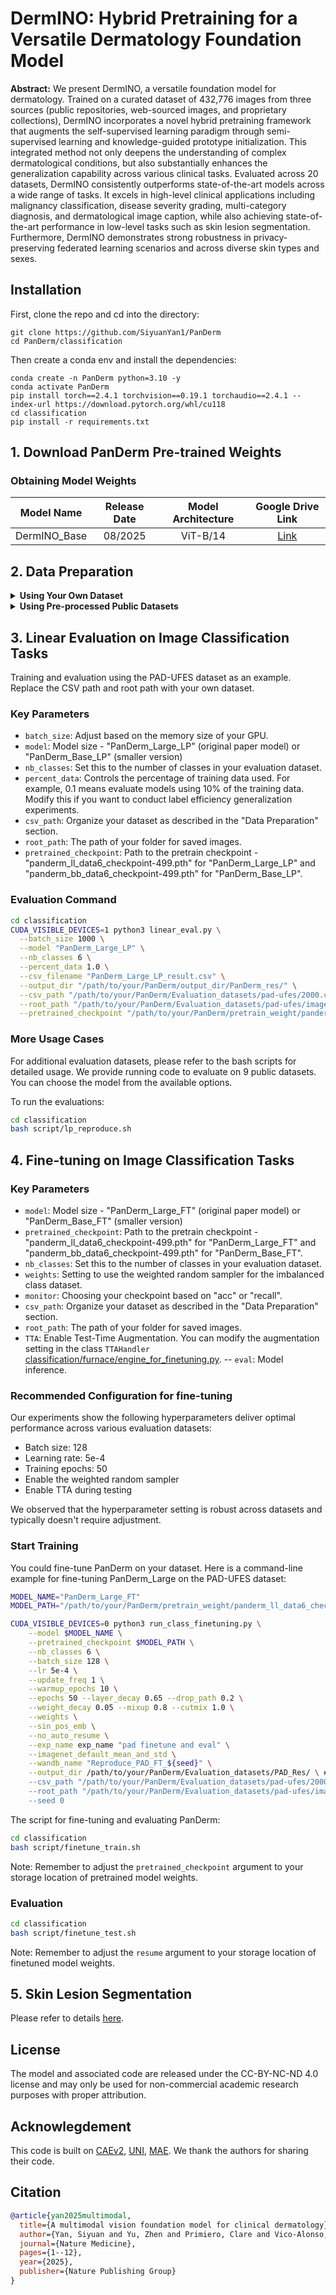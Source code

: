 # DermINO: Hybrid Pretraining for a Versatile Dermatology Foundation Model 

**Abstract:** We present DermINO, a versatile foundation model for dermatology. Trained on a curated dataset of 432,776 images from three sources (public repositories, web-sourced images, and proprietary collections), DermINO incorporates a novel hybrid pretraining framework that augments the self-supervised learning paradigm through semi-supervised learning and knowledge-guided prototype initialization. 
This integrated method not only deepens the understanding of complex dermatological conditions, but also substantially enhances the generalization capability across various clinical tasks. 
Evaluated across 20 datasets, DermINO consistently outperforms state-of-the-art models across a wide range of tasks. It excels in high-level clinical applications including malignancy classification, disease severity grading, multi-category diagnosis, and dermatological image caption, while also achieving state-of-the-art performance in low-level tasks such as skin lesion segmentation. Furthermore, DermINO demonstrates strong robustness in privacy-preserving federated learning scenarios and across diverse skin types and sexes. 

## Installation
First, clone the repo and cd into the directory:
```shell
git clone https://github.com/SiyuanYan1/PanDerm
cd PanDerm/classification
```
Then create a conda env and install the dependencies:
```shell
conda create -n PanDerm python=3.10 -y
conda activate PanDerm
pip install torch==2.4.1 torchvision==0.19.1 torchaudio==2.4.1 --index-url https://download.pytorch.org/whl/cu118
cd classification
pip install -r requirements.txt
```

## 1. Download PanDerm Pre-trained Weights

### Obtaining Model Weights

| Model Name | Release Date | Model Architecture | Google Drive Link | 
|:------------:|:------------:|:-------------------:|:------------------:|
| DermINO_Base | 08/2025 | ViT-B/14 | [Link](https://drive.google.com/file/d/1-v8N6LNISdcF7SGYpTNq5W9szoiyZGRJ/view?usp=drive_link) | 

## 2. Data Preparation

<details>
  <summary>
  <b>Using Your Own Dataset</b>
  </summary>
  
If you wish to use our model with your own dataset, the dataset used for linear probing or finetuning should be organized in a CSV file with the following structure:

**Required Columns**
- `image`: Path to the image file (e.g., ISIC_0034524.jpg)
- `split`: Dataset partition indicator (train, val, or test)
- For multi-class classification:
  - `label`: Numerical class label (e.g., 0, 1, 2, 3, 4)
- For binary classification:
  - `binary_label`: Binary class label (e.g., 0, 1)

For Multi-class Example:
```csv
image,label,split
ISIC_0034524.jpg,1,train
ISIC_0034525.jpg,1,train
ISIC_0034526.jpg,4,val
ISIC_0034527.jpg,3,test
```

For Binary Classification Example:
```csv
image,binary_label,split
ISIC_0034524.jpg,1,train
ISIC_0034525.jpg,1,train
ISIC_0034526.jpg,0,val
ISIC_0034527.jpg,0,test
```
</details>

<details>
    <summary>
<b> Using Pre-processed Public Datasets </b>
    </summary>


We've already pre-processed several public datasets to reproduce the results in our study and prevent data leakage between splits. These datasets are ready to use with our model and require no additional formatting.

### Public Dataset Links and Splits

| Dataset | Processed Data | Original Data |
|---------|----------------|---------------|
| HAM10000 | [Download](https://drive.google.com/file/d/1D9Q4B50Z5tyj5fd5EE9QWmFrg66vGvfA/view?usp=sharing) | [Official Website](https://challenge.isic-archive.com/data/#2018) |
| BCN20000 | [Download](https://drive.google.com/file/d/1jn1h1jWjd4go7BQ5fFWMRBMtq7poSlfi/view?usp=sharing) | [Official Website](https://figshare.com/articles/journal_contribution/BCN20000_Dermoscopic_Lesions_in_the_Wild/24140028/1) |
| DDI | [Download](https://drive.google.com/file/d/1F5RVqBUIxYcub1OkBm6yHTyV2TkHc65B/view?usp=sharing) | [Official Website](https://ddi-dataset.github.io/index.html) |
| Derm7pt | [Download](https://drive.google.com/file/d/1OYAmqG93eWLdf7dIkulY_fr0ZScvRLRg/view?usp=sharing) | [Official Website](https://derm.cs.sfu.ca/Welcome.html) |
| Dermnet | [Download](https://drive.google.com/file/d/1WrvReon2gA3sF9rqQGqivglG7HLFJ8he/view?usp=sharing) | [Official Website](https://www.kaggle.com/datasets/shubhamgoel27/dermnet) |
| HIBA | [Download](https://drive.google.com/file/d/1Sg0gFhfBaNNoeunF7C0HZgDbp5EDV436/view?usp=sharing) | [Official Website](https://www.isic-archive.com) |
| MSKCC | [Download](https://drive.google.com/file/d/17ma4tREXHAq1ZcBT7lZBhwO-3UHSbDW2/view?usp=sharing) | [Official Website](https://www.isic-archive.com) |
| PAD-UFES | [Download](https://drive.google.com/file/d/1NLv0EH3QENuRxW-_-BSf4KMP9cPjBk9o/view?usp=sharing) | [Official Website](https://www.kaggle.com/datasets/mahdavi1202/skin-cancer) |
| PATCH16 | [Download](https://drive.google.com/file/d/1wDMIfYrQatkeADoneHgjXQrawVMK-TFL/view?usp=sharing) | [Official Website](https://heidata.uni-heidelberg.de/dataset.xhtml?persistentId=doi:10.11588/data/7QCR8S) |

**Note:** The processed datasets provided here may differ slightly from those on the official websites. To ensure reproducibility of our paper's results, please use the processed data links above.
</details>

## 3. Linear Evaluation on Image Classification Tasks

Training and evaluation using the PAD-UFES dataset as an example. Replace the CSV path and root path with your own dataset.

### Key Parameters
- `batch_size`: Adjust based on the memory size of your GPU.
- `model`: Model size - "PanDerm_Large_LP" (original paper model) or "PanDerm_Base_LP" (smaller version)
- `nb_classes`: Set this to the number of classes in your evaluation dataset.
- `percent_data`: Controls the percentage of training data used. For example, 0.1 means evaluate models using 10% of the training data. Modify this if you want to conduct label efficiency generalization experiments.
- `csv_path`: Organize your dataset as described in the "Data Preparation" section.
- `root_path`: The path of your folder for saved images. 
- `pretrained_checkpoint`: Path to the pretrain checkpoint - "panderm_ll_data6_checkpoint-499.pth" for "PanDerm_Large_LP" and "panderm_bb_data6_checkpoint-499.pth" for "PanDerm_Base_LP".
  
### Evaluation Command

```bash
cd classification
CUDA_VISIBLE_DEVICES=1 python3 linear_eval.py \
  --batch_size 1000 \
  --model "PanDerm_Large_LP" \
  --nb_classes 6 \
  --percent_data 1.0 \
  --csv_filename "PanDerm_Large_LP_result.csv" \
  --output_dir "/path/to/your/PanDerm/output_dir/PanDerm_res/" \
  --csv_path "/path/to/your/PanDerm/Evaluation_datasets/pad-ufes/2000.csv" \
  --root_path "/path/to/your/PanDerm/Evaluation_datasets/pad-ufes/images/ " \
  --pretrained_checkpoint "/path/to/your/PanDerm/pretrain_weight/panderm_ll_data6_checkpoint-499.pth"
```

### More Usage Cases

For additional evaluation datasets, please refer to the bash scripts for detailed usage. We provide running code to evaluate on 9 public datasets. You can choose the model from the available options.

To run the evaluations:

```bash
cd classification
bash script/lp_reproduce.sh
```

## 4. Fine-tuning on Image Classification Tasks

### Key Parameters

- `model`: Model size - "PanDerm_Large_FT" (original paper model) or "PanDerm_Base_FT" (smaller version)
- `pretrained_checkpoint`: Path to the pretrain checkpoint - "panderm_ll_data6_checkpoint-499.pth" for "PanDerm_Large_FT" and "panderm_bb_data6_checkpoint-499.pth" for "PanDerm_Base_FT".
- `nb_classes`: Set this to the number of classes in your evaluation dataset.
-  `weights`: Setting to use the weighted random sampler for the imbalanced class dataset.
-  `monitor`: Choosing your checkpoint based on "acc" or "recall".
- `csv_path`: Organize your dataset as described in the "Data Preparation" section.
- `root_path`: The path of your folder for saved images. 
-  `TTA`: Enable Test-Time Augmentation. You can modify the augmentation setting in the class `TTAHandler` [classification/furnace/engine_for_finetuning.py](classification/furnace/engine_for_finetuning.py).
-- `eval`: Model inference.

### Recommended Configuration for fine-tuning

Our experiments show the following hyperparameters deliver optimal performance across various evaluation datasets:
- Batch size: 128
- Learning rate: 5e-4
- Training epochs: 50
- Enable the weighted random sampler
- Enable TTA during testing 
  
We observed that the hyperparameter setting is robust across datasets and typically doesn't require adjustment.

### Start Training

You could fine-tune PanDerm on your dataset. Here is a command-line example for fine-tuning PanDerm_Large on the PAD-UFES dataset:


```bash
MODEL_NAME="PanDerm_Large_FT"
MODEL_PATH="/path/to/your/PanDerm/pretrain_weight/panderm_ll_data6_checkpoint-499.pth"

CUDA_VISIBLE_DEVICES=0 python3 run_class_finetuning.py \
    --model $MODEL_NAME \
    --pretrained_checkpoint $MODEL_PATH \
    --nb_classes 6 \
    --batch_size 128 \
    --lr 5e-4 \
    --update_freq 1 \
    --warmup_epochs 10 \
    --epochs 50 --layer_decay 0.65 --drop_path 0.2 \
    --weight_decay 0.05 --mixup 0.8 --cutmix 1.0 \
    --weights \
    --sin_pos_emb \
    --no_auto_resume \
    --exp_name exp_name "pad finetune and eval" \
    --imagenet_default_mean_and_std \
    --wandb_name "Reproduce_PAD_FT_${seed}" \
    --output_dir /path/to/your/PanDerm/Evaluation_datasets/PAD_Res/ \ # Your best epoch's fine-tuned checkpoint and model output results on the test set will be saved in this directory
    --csv_path "/path/to/your/PanDerm/Evaluation_datasets/pad-ufes/2000.csv" \
    --root_path "/path/to/your/PanDerm/Evaluation_datasets/pad-ufes/images/ " \
    --seed 0 
```

The script for fine-tuning and evaluating PanDerm:

```bash
cd classification
bash script/finetune_train.sh 
```
Note: Remember to adjust the `pretrained_checkpoint` argument to your storage location of pretrained model weights.

### Evaluation
```bash
cd classification
bash script/finetune_test.sh
```
Note: Remember to adjust the `resume` argument to your storage location of finetuned model weights.

## 5. Skin Lesion Segmentation

Please refer to details [here](Segmentation.md).

## License
The model and associated code are released under the CC-BY-NC-ND 4.0 license and may only be used for non-commercial academic research purposes with proper attribution.

## Acknowlegdement

This code is built on [CAEv2](https://github.com/Atten4Vis/CAE), [UNI](https://github.com/mahmoodlab/UNI), [MAE](https://github.com/facebookresearch/mae). We thank the authors for sharing their code.

## Citation
```bibtex
@article{yan2025multimodal,
  title={A multimodal vision foundation model for clinical dermatology},
  author={Yan, Siyuan and Yu, Zhen and Primiero, Clare and Vico-Alonso, Cristina and Wang, Zhonghua and Yang, Litao and Tschandl, Philipp and Hu, Ming and Ju, Lie and Tan, Gin and others},
  journal={Nature Medicine},
  pages={1--12},
  year={2025},
  publisher={Nature Publishing Group}
}
```
